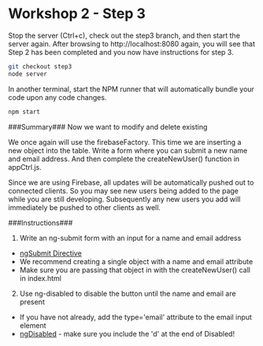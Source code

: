 # Workshop 2 - Step 3

Stop the server (Ctrl+c), check out the step3 branch, and then start the server again. After browsing to http://localhost:8080 again, you will see that Step 2 has been completed and you now have instructions for step 3.

```bash
git checkout step3
node server
```

In another terminal, start the NPM runner that will automatically bundle your code upon any code changes.
```bash
npm start
```

###Summary###
Now we want to modify and delete existing 

We once again will use the firebaseFactory. This time we are inserting a new object into the table. Write a form where you can submit a new name and email address. And then complete the createNewUser() function in appCtrl.js.

Since we are using Firebase, all updates will be automatically pushed out to connected clients. So you may see new users being added to the page while you are still developing. Subsequently any new users you add will immediately be pushed to other clients as well.

###Instructions###
1. Write an ng-submit form with an input for a name and email address
 * [ngSubmit Directive](https://docs.angularjs.org/api/ng/directive/ngSubmit)
 * We recommend creating a single object with a name and email attribute
 * Make sure you are passing that object in with the createNewUser() call in index.html
2. Use ng-disabled to disable the button until the name and email are present
 * If you have not already, add the type='email' attribute to the email input element
 * [ngDisabled](https://docs.angularjs.org/api/ng/directive/ngDisabled) - make sure you include the 'd' at the end of Disabled!
